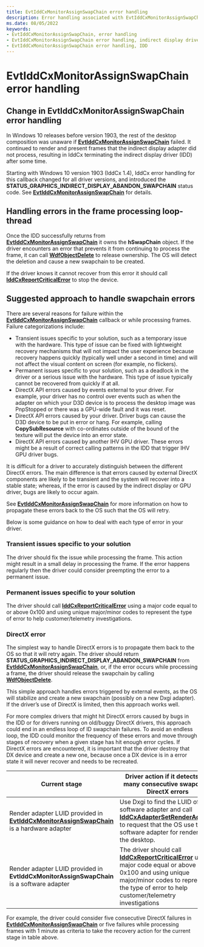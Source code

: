 ```yaml
---
title: EvtIddCxMonitorAssignSwapChain error handling
description: Error handling associated with EvtIddCxMonitorAssignSwapChain
ms.date: 08/05/2022
keywords:
- EvtIddCxMonitorAssignSwapChain, error handling
- EvtIddCxMonitorAssignSwapChain error handling, indirect display driver
- EvtIddCxMonitorAssignSwapChain error handling, IDD
---
```


# EvtIddCxMonitorAssignSwapChain error handling

## Change in EvtIddCxMonitorAssignSwapChain error handling

In Windows 10 releases before version 1903, the rest of the desktop composition was unaware if [**EvtIddCxMonitorAssignSwapChain**](/windows-hardware/drivers/ddi/iddcx/nc-iddcx-evt_idd_cx_monitor_assign_swapchain) failed. It continued to render and present frames that the indirect display adapter did not process, resulting in IddCx terminating the indirect display driver (IDD) after some time.

Starting with Windows 10 version 1903 (IddCx 1.4), IddCx error handling for this callback changed for all driver versions, and introduced the **STATUS_GRAPHICS_INDIRECT_DISPLAY_ABANDON_SWAPCHAIN** status code. See [**EvtIddCxMonitorAssignSwapChain**](/windows-hardware/drivers/ddi/iddcx/nc-iddcx-evt_idd_cx_monitor_assign_swapchain) for details.

## Handling errors in the frame processing loop-thread

Once the IDD successfully returns from [**EvtIddCxMonitorAssignSwapChain**](/windows-hardware/drivers/ddi/iddcx/nc-iddcx-evt_idd_cx_monitor_assign_swapchain) it owns the **hSwapChain** object.
If the driver encounters an error that prevents it from continuing to process the frame, it can call [**WdfObjectDelete**](/windows-hardware/drivers/ddi/wdfobject/nf-wdfobject-wdfobjectdelete) to release ownership. The OS will detect the deletion and cause a new swapchain to be created.

If the driver knows it cannot recover from this error it should call [**IddCxReportCriticalError**](/windows-hardware/drivers/ddi/iddcx/nf-iddcx-iddcxreportcriticalerror) to stop the device.

## Suggested approach to handle swapchain errors

There are several reasons for failure within the [**EvtIddCxMonitorAssignSwapChain**](/windows-hardware/drivers/ddi/iddcx/nc-iddcx-evt_idd_cx_monitor_assign_swapchain) callback or while processing frames. Failure categorizations include:

* Transient issues specific to your solution, such as a temporary issue with the hardware. This type of issue can be fixed with lightweight recovery mechanisms that will not impact the user experience because recovery happens quickly (typically well under a second in time) and will not affect the visual content on screen (for example, no flickers).  
* Permanent issues specific to your solution, such as a deadlock in the driver or a serious issue with the hardware. This type of issue typically cannot be recovered from quickly if at all.
* DirectX API errors caused by events external to your driver. For example, your driver has no control over events such as when the adapter on which your D3D device is to process the desktop image was PnpStopped or there was a GPU-wide fault and it was reset.
* DirectX API errors caused by your driver. Driver bugs can cause the D3D device to be put in error or hang. For example, calling **CopySubResource** with co-ordinates outside of the bound of the texture will put the device into an error state.
* DirectX API errors caused by another IHV GPU driver. These errors might be a result of correct calling patterns in the IDD that trigger IHV GPU driver bugs.

It is difficult for a driver to accurately distinguish between the different DirectX errors. The main difference is that errors caused by external DirectX components are likely to be transient and the system will recover into a stable state; whereas, if the error is caused by the indirect display or GPU driver, bugs are likely to occur again.

See [**EvtIddCxMonitorAssignSwapChain**](/windows-hardware/drivers/ddi/iddcx/nc-iddcx-evt_idd_cx_monitor_assign_swapchain) for more information on how to propagate these errors back to the OS such that the OS will retry.

Below is some guidance on how to deal with each type of error in your driver.

### Transient issues specific to your solution

The driver should fix the issue while processing the frame. This action might result in a small delay in processing the frame. If the error happens regularly then the driver could consider preempting the error to a permanent issue.

### Permanent issues specific to your solution

The driver should call [**IddCxReportCriticalError**](/windows-hardware/drivers/ddi/iddcx/nf-iddcx-iddcxreportcriticalerror) using a major code equal to or above 0x100 and using unique major/minor codes to represent the type of error to help customer/telemetry investigations.

### DirectX error

The simplest way to handle DirectX errors is to propagate them back to the OS so that it will retry again. The driver should return **STATUS_GRAPHICS_INDIRECT_DISPLAY_ABANDON_SWAPCHAIN** from [**EvtIddCxMonitorAssignSwapChain**](/windows-hardware/drivers/ddi/iddcx/nc-iddcx-evt_idd_cx_monitor_assign_swapchain), or, if the error occurs while processing a frame, the driver should release the swapchain by calling [**WdfObjectDelete**](/windows-hardware/drivers/ddi/wdfobject/nf-wdfobject-wdfobjectdelete).

This simple approach handles errors triggered by external events, as the OS will stabilize and create a new swapchain (possibly on a new Dxgi adapter). If the driver’s use of DirectX is limited, then this approach works well.

For more complex drivers that might hit DirectX errors caused by bugs in the IDD or for drivers running on old/buggy DirectX drivers, this approach could end in an endless loop of ID swapchain failures. To avoid an endless loop, the IDD could monitor the frequency of these errors and move through stages of recovery when a given stage has hit enough error cycles. If DirectX errors are encountered, it is important that the driver destroy that DX device and create a new one, because once a DX device
is in a error state it will never recover and needs to be recreated.

| Current stage | Driver action if it detects too many consecutive swapchain DirectX errors |
| ------------- | ------------------------------------------------------------------------- |
| Render adapter LUID provided in [**EvtIddCxMonitorAssignSwapChain**](/windows-hardware/drivers/ddi/iddcx/nc-iddcx-evt_idd_cx_monitor_assign_swapchain) is a hardware adapter | Use Dxgi to find the LUID of the software adapter and call [**IddCxAdapterSetRenderAdapter**](/windows-hardware/drivers/ddi/iddcx/nf-iddcx-iddcxadaptersetrenderadapter) to request that the OS use the software adapter for rendering the desktop. |
| Render adapter LUID provided in **EvtIddCxMonitorAssignSwapChain** is a software  adapter | The driver should call [**IddCxReportCriticalError**](/windows-hardware/drivers/ddi/iddcx/nf-iddcx-iddcxreportcriticalerror) using a major code equal or above 0x100 and using unique major/minor codes to represent the type of error to help customer/telemetry investigations |

For example, the driver could consider five consecutive DirectX failures in [**EvtIddCxMonitorAssignSwapChain**](/windows-hardware/drivers/ddi/iddcx/nc-iddcx-evt_idd_cx_monitor_assign_swapchain) or five failures while processing frames with 1 minute as criteria to take the recovery action for the current stage in table above.
